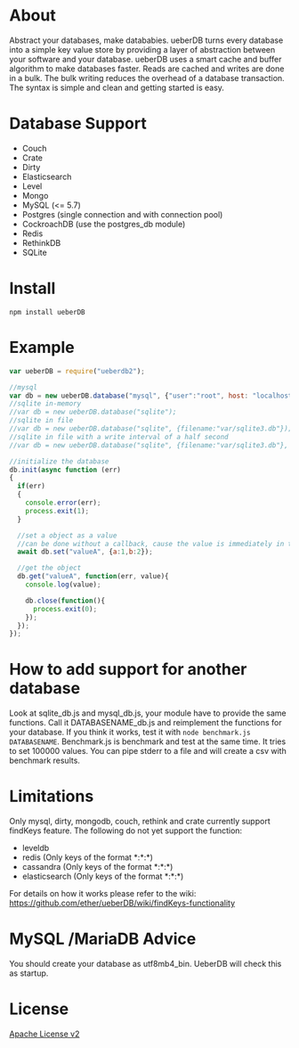 # About

Abstract your databases, make datababies.  ueberDB turns every database into a simple key value store by providing a layer of abstraction between your software and your database.  ueberDB uses a smart cache and buffer algorithm to make databases faster. Reads are cached and writes are done in a bulk. The bulk writing reduces the overhead of a database transaction.  The syntax is simple and clean and getting started is easy.

# Database Support
* Couch
* Crate
* Dirty
* Elasticsearch
* Level
* Mongo
* MySQL (<= 5.7)
* Postgres (single connection and with connection pool)
* CockroachDB (use the postgres_db module)
* Redis
* RethinkDB
* SQLite

# Install

`npm install ueberDB`

# Example

```javascript
var ueberDB = require("ueberdb2");

//mysql
var db = new ueberDB.database("mysql", {"user":"root", host: "localhost", "password":"", database: "store"});
//sqlite in-memory
//var db = new ueberDB.database("sqlite");
//sqlite in file
//var db = new ueberDB.database("sqlite", {filename:"var/sqlite3.db"});
//sqlite in file with a write interval of a half second
//var db = new ueberDB.database("sqlite", {filename:"var/sqlite3.db"}, {writeInterval: 500});

//initialize the database
db.init(async function (err)
{
  if(err)
  {
    console.error(err);
    process.exit(1);
  }

  //set a object as a value
  //can be done without a callback, cause the value is immediately in the buffer
  await db.set("valueA", {a:1,b:2});

  //get the object
  db.get("valueA", function(err, value){
    console.log(value);

    db.close(function(){
      process.exit(0);
    });
  });
});
```

# How to add support for another database
Look at sqlite_db.js and mysql_db.js, your module have to provide the same functions. Call it DATABASENAME_db.js and reimplement the functions for your database. If you think it works, test it with `node benchmark.js DATABASENAME`. Benchmark.js is benchmark and test at the same time. It tries to set 100000 values. You can pipe stderr to a file and will create a csv with benchmark results.

# Limitations
Only mysql, dirty, mongodb, couch, rethink and crate currently support findKeys feature. The following do not yet support the function:

* leveldb
* redis (Only keys of the format \*:\*:\*)
* cassandra (Only keys of the format \*:\*:\*)
* elasticsearch (Only keys of the format \*:\*:\*)

For details on how it works please refer to the wiki: https://github.com/ether/ueberDB/wiki/findKeys-functionality

# MySQL /MariaDB Advice
You should create your database as utf8mb4_bin.  UeberDB will check this as startup.

# License
[Apache License v2](http://www.apache.org/licenses/LICENSE-2.0.html)
